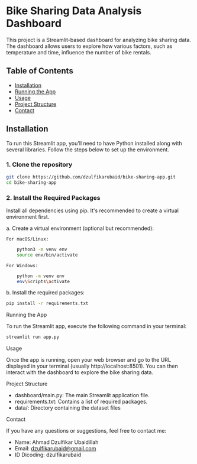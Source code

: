 # Bike Sharing Data Analysis Dashboard

This project is a Streamlit-based dashboard for analyzing bike sharing data. The dashboard allows users to explore how various factors, such as temperature and time, influence the number of bike rentals.

## Table of Contents
- [Installation](#installation)
- [Running the App](#running-the-app)
- [Usage](#usage)
- [Project Structure](#project-structure)
- [Contact](#contact)

## Installation

To run this Streamlit app, you'll need to have Python installed along with several libraries. Follow the steps below to set up the environment.

### 1. Clone the repository

```bash
git clone https://github.com/dzulfikarubaid/bike-sharing-app.git
cd bike-sharing-app
```
### 2. Install the Required Packages

Install all dependencies using pip. It's recommended to create a virtual environment first.

a. Create a virtual environment (optional but recommended):

    For macOS/Linux:
```bash
    python3 -m venv env
    source env/bin/activate
```
    For Windows:
```bash
    python -m venv env
    env\Scripts\activate
```

b. Install the required packages:
```bash
pip install -r requirements.txt
```

Running the App

To run the Streamlit app, execute the following command in your terminal:

```bash
streamlit run app.py
```
Usage

Once the app is running, open your web browser and go to the URL displayed in your terminal (usually http://localhost:8501). You can then interact with the dashboard to explore the bike sharing data.

Project Structure

- dashboard/main.py: The main Streamlit application file.
- requirements.txt: Contains a list of required packages.
- data/: Directory containing the dataset files 

Contact

If you have any questions or suggestions, feel free to contact me:

- Name: Ahmad Dzulfikar Ubaidillah
- Email: dzulfikarubaid@gmail.com
- ID Dicoding: dzulfikarubaid
